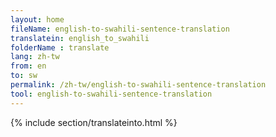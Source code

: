 ```yaml
---
layout: home
fileName: english-to-swahili-sentence-translation
translatein: english_to_swahili
folderName : translate
lang: zh-tw
from: en
to: sw
permalink: /zh-tw/english-to-swahili-sentence-translation
tool: english-to-swahili-sentence-translation
---
```

{% include section/translateinto.html %}
